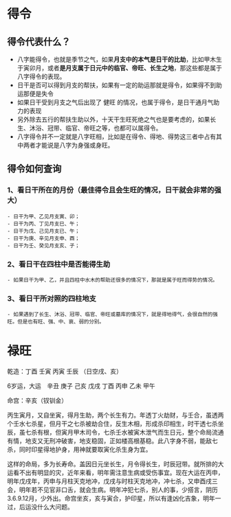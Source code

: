 # 得令
## 得令代表什么？
  - 八字能得令，也就是季节之气，如果**月支中的本气是日干的比劫**，比如甲木生于寅卯月，或者**是月支属于日元中的临官、帝旺、长生之地**，那这些都是属于八字得令的表现。
  - 日干是否可以得到月支的帮扶，如果有一定的助运那就是得令，如果得不到助运那便是失令
  - 如果日干受到月支之气后出现了 健旺 的情况，也属于得令，是日干通月气助力的表现
  - 另外除去五行的帮扶生助以外，十天干生旺死绝之气也是要考虑的，如果长生、沐浴、冠带、临官、帝旺之等，也都可以属得令。
  - 八字得令并不一定就是八字旺相，比如是在得令、得地、得势这三者中占有其中两者才能说是八字为身强或身旺。
## 得令如何查询
  ### 1、看日干所在的月份（最佳得令且会生旺的情况，日干就会非常的强大）
    - 日干为甲、乙见月支寅、卯；
    - 日干为丙、丁见月支巳、午；
    - 日干为戊、己见月支已、午；
    - 日干为庚、辛见月支申、酉；
    - 日干为壬、癸见月支亥、子；
  ### 2、看日干在四柱中是否能得生助
    - 如果日干为甲、乙，并且四柱中水木的帮助还很多的情况下，那就是属于旺而得势的情况。
  ### 3、看日干所对照的四柱地支
    - 如果遇到了长生、沐浴、冠带、临官、帝旺或墓库的情况下，就是得地得气，会很自然的强旺。但是也有旺、强、中、衰、弱的分别。
# 禄旺


乾造：丁酉 壬寅 丙寅 壬辰 （日空戌、亥）

6岁运，大运　辛丑 庚子 己亥 戊戌 丁酉 丙申 乙未 甲午

命宫：辛亥（钗钏金）

丙生寅月，又自坐寅，得月生助，两个长生有力。年透丁火劫财，与壬合，虽透两个壬水七杀星，但月干之七杀被劫合住，反生木相，形成杀印相生，时干透七杀坐辰，虽七杀有根，但寅月甲木司令，七杀壬水被寅木泄气而生日元，整个命局流通有情，地支又无刑冲破害，地支稳固，正如楼高根基稳。此八字身不弱，能敌七杀，同时印星得地护身，用神就要取寅化杀生身为宜。

这样的命局，多为长寿命。盖因日元坐长生，月令得长生，时辰冠带。就所排的大运看不出有明显的灾，近年来看，明年需注意生病或受伤事宜。现在大运在丙申，明年戊戌年，丙申与月柱天克地冲，戊戌与时柱天克地冲，冲七杀，又申酉戌三会，明年若不见官非口舌，就会生病。明年冲犯七杀，别人的事，少搭言，阴历3.6.9.12月，少外出。命宫坐亥，亥与寅合，护印星，所以有逢凶化吉象，明年一过，后运没什么大问题。